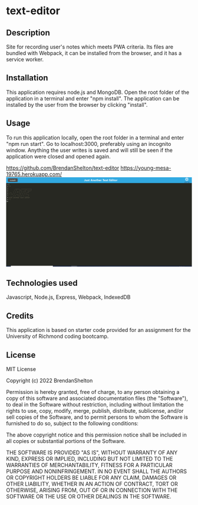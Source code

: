 # text-editor

## Description

Site for recording user's notes which meets PWA criteria. Its files are bundled with Webpack, it can be installed from the browser, and it has a service worker.

## Installation

This application requires node.js and MongoDB. Open the root folder of the application in a terminal and enter "npm install". The application can be installed by the user from the browser by clicking "install".

## Usage

To run this application locally, open the root folder in a terminal and enter "npm run start". Go to localhost:3000, preferably using an incognito window. Anything the user writes is saved and will still be seen if the application were closed and opened again.

https://github.com/BrendanShelton/text-editor
https://young-mesa-19765.herokuapp.com/
![screenshot of application](screenshot.PNG)

## Technologies used

Javascript, Node.js, Express, Webpack, IndexedDB 

## Credits

This application is based on starter code provided for an assignment for the University of Richmond coding bootcamp.

## License

MIT License

Copyright (c) 2022 BrendanShelton

Permission is hereby granted, free of charge, to any person obtaining a copy
of this software and associated documentation files (the "Software"), to deal
in the Software without restriction, including without limitation the rights
to use, copy, modify, merge, publish, distribute, sublicense, and/or sell
copies of the Software, and to permit persons to whom the Software is
furnished to do so, subject to the following conditions:

The above copyright notice and this permission notice shall be included in all
copies or substantial portions of the Software.

THE SOFTWARE IS PROVIDED "AS IS", WITHOUT WARRANTY OF ANY KIND, EXPRESS OR
IMPLIED, INCLUDING BUT NOT LIMITED TO THE WARRANTIES OF MERCHANTABILITY,
FITNESS FOR A PARTICULAR PURPOSE AND NONINFRINGEMENT. IN NO EVENT SHALL THE
AUTHORS OR COPYRIGHT HOLDERS BE LIABLE FOR ANY CLAIM, DAMAGES OR OTHER
LIABILITY, WHETHER IN AN ACTION OF CONTRACT, TORT OR OTHERWISE, ARISING FROM,
OUT OF OR IN CONNECTION WITH THE SOFTWARE OR THE USE OR OTHER DEALINGS IN THE
SOFTWARE.
